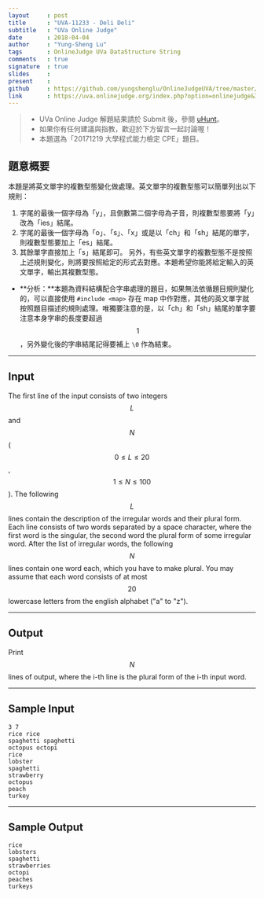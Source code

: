 ```yaml
---
layout     : post
title      : "UVA-11233 - Deli Deli"
subtitle   : "UVa Online Judge"
date       : 2018-04-04
author     : "Yung-Sheng Lu"
tags       : OnlineJudge UVa DataStructure String
comments   : true
signature  : true
slides     : 
present    :
github     : https://github.com/yungshenglu/OnlineJudgeUVA/tree/master/UVA-11233
link       : https://uva.onlinejudge.org/index.php?option=onlinejudge&Itemid=99999999&page=show_problem&category=&problem=2174&mosmsg=Submission+received+with+ID+21091197
---
```


> * UVa Online Judge 解題結果請於 Submit 後，參閱 [uHunt](https://uhunt.onlinejudge.org/)。
> * 如果你有任何建議與指教，歡迎於下方留言一起討論喔！
> * 本題選為「20171219 大學程式能力檢定 CPE」題目。

## 題意概要

本題是將英文單字的複數型態變化做處理。英文單字的複數型態可以簡單列出以下規則：
1. 字尾的最後一個字母為「y」，且倒數第二個字母為子音，則複數型態要將「y」改為「ies」結尾。
2. 字尾的最後一個字母為「o」、「s」、「x」或是以「ch」和「sh」結尾的單字，則複數型態要加上「es」結尾。
3. 其餘單字直接加上「s」結尾即可。
另外，有些英文單字的複數型態不是按照上述規則變化，則將要按照給定的形式去對應。本題希望你能將給定輸入的英文單字，輸出其複數型態。

* **分析：**本題為資料結構配合字串處理的題目，如果無法依循題目規則變化的，可以直接使用 `#include <map>` 存在 map 中作對應，其他的英文單字就按照題目描述的規則處理。唯獨要注意的是，以「ch」和「sh」結尾的單字要注意本身字串的長度要超過 $$1$$，另外變化後的字串結尾記得要補上 `\0` 作為結束。

---
## Input

The first line of the input consists of two integers $$L$$ and $$N$$ ($$0 \le L \le 20$$, $$1 \le N \le 100$$). The following $$L$$ lines contain the description of the irregular words and their plural form. Each line consists of two words separated by a space character, where the first word is the singular, the second word the plural form of some irregular word. After the list of irregular words, the following $$N$$ lines contain one word each, which you have to make plural. You may assume that each word consists of at most $$20$$ lowercase letters from the english alphabet ("a" to "z").

---
## Output

Print $$N$$ lines of output, where the i-th line is the plural form of the i-th input word.

---
## Sample Input

```
3 7
rice rice
spaghetti spaghetti
octopus octopi
rice
lobster
spaghetti
strawberry
octopus
peach
turkey
```

---
## Sample Output

```
rice
lobsters
spaghetti
strawberries
octopi
peaches
turkeys
```